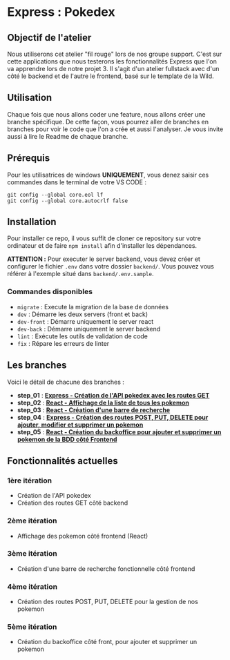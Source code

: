 # Express : Pokedex

## Objectif de l'atelier

Nous utiliserons cet atelier "fil rouge" lors de nos groupe support. C'est sur cette applications que nous testerons les fonctionnalités Express que l'on va apprendre lors de notre projet 3.
Il s'agit d'un atelier fullstack avec d'un côté le backend et de l'autre le frontend, basé sur le template de la Wild.

## Utilisation

Chaque fois que nous allons coder une feature, nous allons créer une branche spécifique.
De cette façon, vous pourrez aller de branches en branches pour voir le code que l'on a crée et aussi l'analyser.
Je vous invite aussi à lire le Readme de chaque branche.

## Prérequis

Pour les utilisatrices de windows **UNIQUEMENT**, vous denez saisir ces commandes dans le terminal de votre VS CODE :

```
git config --global core.eol lf
git config --global core.autocrlf false
```

## Installation

Pour installer ce repo, il vous suffit de cloner ce repository sur votre ordinateur et de faire `npm install` afin d'installer les dépendances.

**ATTENTION :** Pour executer le server backend, vous devez créer et configurer le fichier `.env` dans votre dossier `backend/`. Vous pouvez vous référer à l'exemple situé dans `backend/.env.sample`.

### Commandes disponibles

- `migrate` : Execute la migration de la base de données
- `dev` : Démarre les deux servers (front et back)
- `dev-front` : Démarre uniquement le server react
- `dev-back` : Démarre uniquement le server backend
- `lint` : Exécute les outils de validation de code
- `fix` : Répare les erreurs de linter

## Les branches

Voici le détail de chacune des branches :

- **step_01** : [**Express - Création de l'API pokedex avec les routes GET**](https://github.com/kpeset/pokedex_react/tree/step_01)
- **step_02** : [**React - Affichage de la liste de tous les pokemon**](https://github.com/kpeset/pokedex_react/tree/step_02)
- **step_03** : [**React - Création d'une barre de recherche**](https://github.com/kpeset/pokedex_react/tree/step_02)
- **step_04** : [**Express - Création des routes POST, PUT, DELETE pour ajouter, modifier et supprimer un pokemon**](https://github.com/kpeset/pokedex_react/tree/step_02)
- **step_05** : [**React - Création du backoffice pour ajouter et supprimer un pokemon de la BDD côté Frontend**](https://github.com/kpeset/pokedex_react/tree/step_02)


## Fonctionnalités actuelles

### 1ère itération

- Création de l'API pokedex
- Création des routes GET côté backend

### 2ème itération

- Affichage des pokemon côté frontend (React)

### 3ème itération

- Création d'une barre de recherche fonctionnelle côté frontend

### 4ème itération

- Création des routes POST, PUT, DELETE pour la gestion de nos pokemon

### 5ème itération

- Création du backoffice côté front, pour ajouter et supprimer un pokemon
